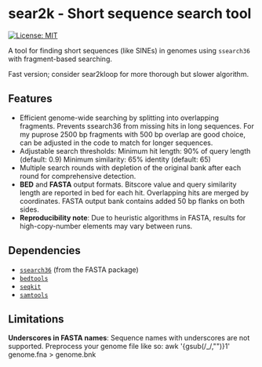 # sear2k - Short sequence search tool

[![License: MIT](https://img.shields.io/badge/License-MIT-yellow.svg)](https://opensource.org/licenses/MIT)

A tool for finding short sequences (like SINEs) in genomes using `ssearch36` with fragment-based searching.

Fast version; consider sear2kloop for more thorough but slower algorithm.

## Features

- Efficient genome-wide searching by splitting into overlapping fragments.
  Prevents ssearch36 from missing hits in long sequences.
  For my puprose 2500 bp fragments with 500 bp overlap are good choice, can be adjusted in the code to match for longer sequences.
- Adjustable search thresholds:
   Minimum hit length: 90% of query length (default: 0.9)
   Minimum similarity: 65% identity (default: 65)
- Multiple search rounds with depletion of the original bank after each round for comprehensive detection. 
- **BED** and **FASTA** output formats.
  Bitscore value and query similarity length are reported in bed for each hit.
  Overlapping hits are merged by coordinates.
  FASTA output bank contains added 50 bp flanks on both sides.
- **Reproducibility note**: Due to heuristic algorithms in FASTA, results for high-copy-number elements may vary between runs.

## Dependencies

- [`ssearch36`](https://fasta.bioch.virginia.edu/fasta_www2/fasta_list2.shtml) (from the FASTA package)
- [`bedtools`](https://bedtools.readthedocs.io/)
- [`seqkit`](https://bioinf.shenwei.me/seqkit/)
- [`samtools`](http://www.htslib.org/)


## Limitations

**Underscores in FASTA names**: Sequence names with underscores are not supported. Preprocess your genome file like so:
awk '{gsub(/_/,"")}1' genome.fna > genome.bnk
